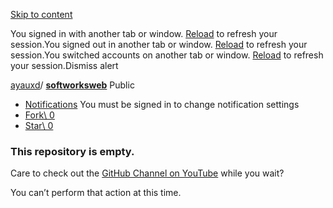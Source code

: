 [Skip to content](https://github.com/ayauxd/softworksweb#start-of-content)

You signed in with another tab or window. [Reload](https://github.com/ayauxd/softworksweb) to refresh your session.You signed out in another tab or window. [Reload](https://github.com/ayauxd/softworksweb) to refresh your session.You switched accounts on another tab or window. [Reload](https://github.com/ayauxd/softworksweb) to refresh your session.Dismiss alert

[ayauxd](https://github.com/ayauxd)/ **[softworksweb](https://github.com/ayauxd/softworksweb)** Public

- [Notifications](https://github.com/login?return_to=%2Fayauxd%2Fsoftworksweb) You must be signed in to change notification settings
- [Fork\\
0](https://github.com/login?return_to=%2Fayauxd%2Fsoftworksweb)
- [Star\\
0](https://github.com/login?return_to=%2Fayauxd%2Fsoftworksweb)


### This repository is empty.

Care to check out the [GitHub Channel on YouTube](https://youtube.com/GitHub) while you wait?


You can’t perform that action at this time.